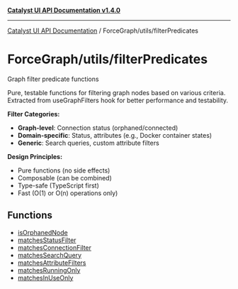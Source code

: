 [**Catalyst UI API Documentation v1.4.0**](../../../README.md)

---

[Catalyst UI API Documentation](../../../README.md) / ForceGraph/utils/filterPredicates

# ForceGraph/utils/filterPredicates

Graph filter predicate functions

Pure, testable functions for filtering graph nodes based on various criteria.
Extracted from useGraphFilters hook for better performance and testability.

**Filter Categories:**

- **Graph-level**: Connection status (orphaned/connected)
- **Domain-specific**: Status, attributes (e.g., Docker container states)
- **Generic**: Search queries, custom attribute filters

**Design Principles:**

- Pure functions (no side effects)
- Composable (can be combined)
- Type-safe (TypeScript first)
- Fast (O(1) or O(n) operations only)

## Functions

- [isOrphanedNode](functions/isOrphanedNode.md)
- [matchesStatusFilter](functions/matchesStatusFilter.md)
- [matchesConnectionFilter](functions/matchesConnectionFilter.md)
- [matchesSearchQuery](functions/matchesSearchQuery.md)
- [matchesAttributeFilters](functions/matchesAttributeFilters.md)
- [matchesRunningOnly](functions/matchesRunningOnly.md)
- [matchesInUseOnly](functions/matchesInUseOnly.md)
